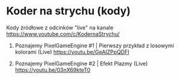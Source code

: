 # Koder na strychu (kody)

Kody źródłowe z odcinków "live" na kanale https://www.youtube.com/c/KodernaStrychu/


1. Poznajemy PixelGameEngine #1 | Pierwszy przykład z losowymi kolorami (Live) https://youtu.be/GeAIZPpQDFI

2. Poznajemy PixelGameEngine #2 | Efekt Plazmy (Live)
https://youtu.be/03nX69kteT0